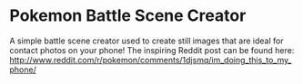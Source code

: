 Pokemon Battle Scene Creator
===
A simple battle scene creator used to create still images that are ideal for contact photos on your phone! The inspiring Reddit post can be found here: http://www.reddit.com/r/pokemon/comments/1djsmq/im_doing_this_to_my_phone/